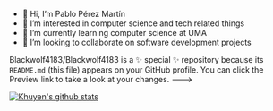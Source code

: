- 👋 Hi, I’m Pablo Pérez Martín
- 👀 I’m interested in computer science and tech related things
- 🌱 I’m currently learning computer science at UMA
- 💞️ I’m looking to collaborate on software development projects


<!---
- 📫 How to reach me -->
Blackwolf4183/Blackwolf4183 is a ✨ special ✨ repository because its `README.md` (this file) appears on your GitHub profile.
You can click the Preview link to take a look at your changes.
--->


[![Khuyen's github stats](https://github-readme-stats.vercel.app/api?username=khuyentran1401&count_private=true&show_icons=true&theme=radical&hide_rank=false)](https://github.com/anuraghazra/github-readme-stats)
